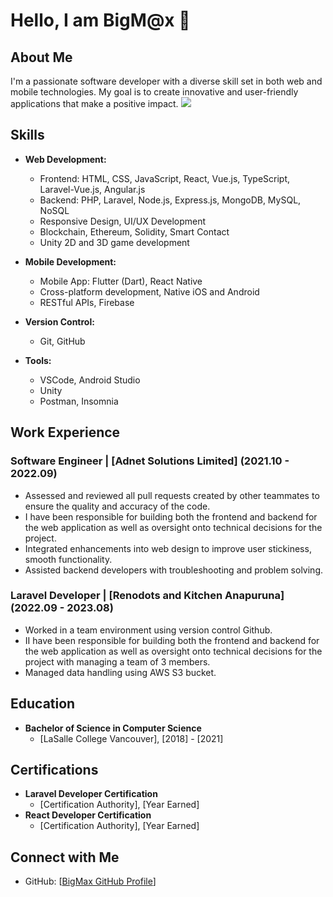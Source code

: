 # Hello, I am BigM@x 👋

## About Me

I'm a passionate software developer with a diverse skill set in both web and mobile technologies. My goal is to create innovative and user-friendly applications that make a positive impact.
![](./profile-3d-contrib/profile-night-reinbow.svg)
## Skills

- **Web Development:**
  - Frontend: HTML, CSS, JavaScript, React, Vue.js, TypeScript, Laravel-Vue.js, Angular.js
  - Backend: PHP, Laravel, Node.js, Express.js, MongoDB, MySQL, NoSQL
  - Responsive Design, UI/UX Development
  - Blockchain, Ethereum, Solidity, Smart Contact
  - Unity 2D and 3D game development

- **Mobile Development:**
  - Mobile App: Flutter (Dart), React Native
  - Cross-platform development, Native iOS and Android
  - RESTful APIs, Firebase

- **Version Control:**
  - Git, GitHub

- **Tools:**
  - VSCode, Android Studio
  - Unity
  - Postman, Insomnia
## Work Experience

### Software Engineer | [Adnet Solutions Limited] (2021.10 - 2022.09)

- Assessed and reviewed all pull requests created by other teammates to ensure the quality and accuracy of the code.
- I have been responsible for building both the frontend and backend for the web application as well as oversight onto technical decisions for the project.
- Integrated enhancements into web design to improve user stickiness, smooth functionality.
- Assisted backend developers with troubleshooting and problem solving.

### Laravel Developer | [Renodots and Kitchen Anapuruna] (2022.09 - 2023.08)

- Worked in a team environment using version control Github.
- II have been responsible for building both the frontend and backend for the web application as well as oversight onto technical decisions for the project with managing a team of 3 members.
- Managed data handling using AWS S3 bucket.

## Education

- **Bachelor of Science in Computer Science**
  - [LaSalle College Vancouver], [2018] - [2021]

## Certifications

- **Laravel Developer Certification**
  - [Certification Authority], [Year Earned]
- **React Developer Certification**
  - [Certification Authority], [Year Earned]
    
## Connect with Me

- GitHub: [[BigMax GitHub Profile](https://github.com/bigmax1018)] 
